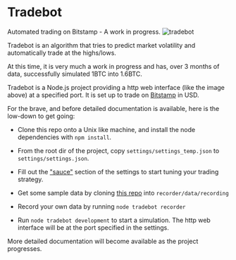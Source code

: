 # Tradebot
Automated trading on Bitstamp - A work in progress.
![tradebot](https://user-images.githubusercontent.com/998947/47151580-05f97600-d2d2-11e8-88bb-508450b9c019.png)

Tradebot is an algorithm that tries to predict market volatility and automatically trade at the highs/lows.

At this time, it is very much a work in progress and has, over 3 months of data, successfully simulated 1BTC into 1.6BTC.

Tradebot is a Node.js project providing a http web interface (like the image above) at a specified port. It is set up to trade on [Bitstamp](https://bitstamp.net) in USD.

For the brave, and before detailed documentation is available, here is the low-down to get going: 

* Clone this repo onto a Unix like machine, and install the node dependencies with `npm install`.

* From the root dir of the project, copy `settings/settings_temp.json` to `settings/settings.json`.

* Fill out the ["sauce"](https://github.com/Openpoint/tradebot/blob/master/settings) section of the settings to start tuning your trading strategy.

* Get some sample data by cloning [this repo](https://github.com/Openpoint/tradebotdata) into `recorder/data/recording`

* Record your own data by running `node tradebot recorder`

* Run `node tradebot development` to start a simulation. The http web interface will be at the port specified in the settings.

More detailed documentation will become available as the project progresses.
